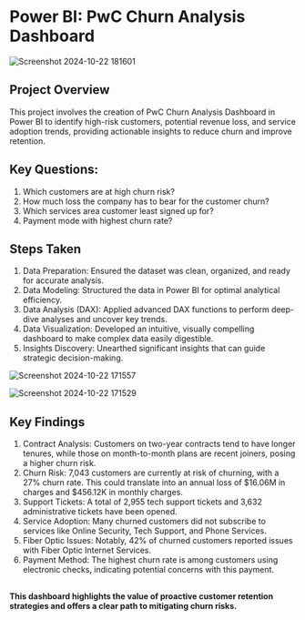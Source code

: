 
# Power BI: PwC Churn Analysis Dashboard


![Screenshot 2024-10-22 181601](https://github.com/user-attachments/assets/f664c367-e306-4d62-9e72-99d564aea2e9)




## Project Overview

This project involves the creation of PwC Churn Analysis Dashboard in Power BI to identify high-risk customers, potential revenue loss, and service adoption trends, providing actionable insights to reduce churn and improve retention.




## Key Questions: 

1) Which customers are at high churn risk?
2) How much loss the company has to bear for the customer churn?
3) Which services area customer least signed up for?
4) Payment mode with highest churn rate?



## Steps Taken
1. Data Preparation: Ensured the dataset was clean, organized, and ready for accurate analysis.
2. Data Modeling: Structured the data in Power BI for optimal analytical efficiency.
3. Data Analysis (DAX): Applied advanced DAX functions to perform deep-dive analyses and uncover key trends.
4. Data Visualization: Developed an intuitive, visually compelling dashboard to make complex data easily digestible.
5. Insights Discovery: Unearthed significant insights that can guide strategic decision-making.

![Screenshot 2024-10-22 171557](https://github.com/user-attachments/assets/6c13c858-16cb-449d-8824-cf22c9df08ec)

![Screenshot 2024-10-22 171529](https://github.com/user-attachments/assets/75c02055-570e-4649-8b0e-a57751008e3e)


## Key Findings

1. Contract Analysis: Customers on two-year contracts tend to have longer tenures, while those on month-to-month plans are recent joiners, posing a higher churn risk.
2. Churn Risk: 7,043 customers are currently at risk of churning, with a 27% churn rate. This could translate into an annual loss of $16.06M in charges and $456.12K in monthly charges.
3. Support Tickets: A total of 2,955 tech support tickets and 3,632 administrative tickets have been opened.
4. Service Adoption: Many churned customers did not subscribe to services like Online Security, Tech Support, and Phone Services.
5. Fiber Optic Issues: Notably, 42% of churned customers reported issues with Fiber Optic Internet Services.
6. Payment Method: The highest churn rate is among customers using electronic checks, indicating potential concerns with this payment. 


##
**This dashboard highlights the value of proactive customer retention strategies and offers a clear path to mitigating churn risks.**

